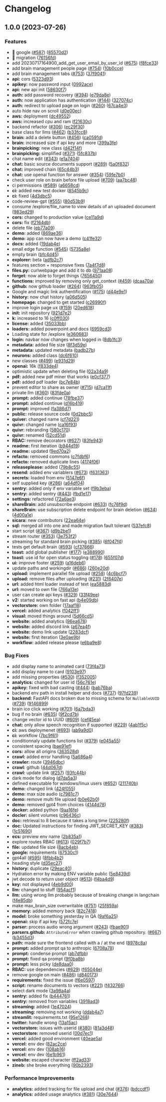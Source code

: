 # Changelog

## 1.0.0 (2023-07-26)


### Features

* 🎸 google ([#587](https://github.com/isuyu/quivr/issues/587)) ([85570d2](https://github.com/isuyu/quivr/commit/85570d2e9e94b4dbd3261dec55ee992b5191e8c9))
* 🎸 migration ([76156fd](https://github.com/isuyu/quivr/commit/76156fdad315be6aef8bd927678bd4554826e368))
* add 20230717164900_add_get_user_email_by_user_id ([#675](https://github.com/isuyu/quivr/issues/675)) ([f8fce33](https://github.com/isuyu/quivr/commit/f8fce3319144cbcab5ae42b67f3356ec0f305531))
* add brain management people page ([#754](https://github.com/isuyu/quivr/issues/754)) ([10b0cce](https://github.com/isuyu/quivr/commit/10b0cce992c81e77d43998e469e3baa32d8eebde))
* add brain management tabs ([#753](https://github.com/isuyu/quivr/issues/753)) ([37f9041](https://github.com/isuyu/quivr/commit/37f904122c9da7b72a3dc364165e3b9bbbcacd05))
* **api:** cors ([5323d93](https://github.com/isuyu/quivr/commit/5323d93dc1b3e89e2c9d7c3cd4e4c41c9c344850))
* **apikey:** now password input ([0992ace](https://github.com/isuyu/quivr/commit/0992acef97ecac27c8a57722728c8dc475d157d1))
* **api:** new api init ([58630f7](https://github.com/isuyu/quivr/commit/58630f7207e13f891bd768e92668e7d37cf15f0a))
* **auth:** add password recovery ([#394](https://github.com/isuyu/quivr/issues/394)) ([e79da8e](https://github.com/isuyu/quivr/commit/e79da8e3cdf1ed03d93e2fc51fbbdcaab4ade3ec))
* **auth:** now application has authentication ([#144](https://github.com/isuyu/quivr/issues/144)) ([327074c](https://github.com/isuyu/quivr/commit/327074c5d416d0b019271b020d7a99b75ba873d0))
* **auth:** redirect to upload page on login ([#260](https://github.com/isuyu/quivr/issues/260)) ([67ca4e3](https://github.com/isuyu/quivr/commit/67ca4e33fa37c4a747d49bd6ed912420d3e50ce4))
* auto hide nav on scroll ([d0e00ec](https://github.com/isuyu/quivr/commit/d0e00ecca24ed6aa7d9d5f6e7573a6d60b3018ee))
* **aws:** deployment ([dc49552](https://github.com/isuyu/quivr/commit/dc495523cc930780e59c40653043ee570af110eb))
* **aws:** increased cpu and ram ([f21630c](https://github.com/isuyu/quivr/commit/f21630c70d74865c659d86392ca130867b554ab5))
* backend refactor ([#306](https://github.com/isuyu/quivr/issues/306)) ([ec29f30](https://github.com/isuyu/quivr/commit/ec29f30f329c1c7f36419307bd92b2ead0357d05))
* base class for llms ([#462](https://github.com/isuyu/quivr/issues/462)) ([b33fcc8](https://github.com/isuyu/quivr/commit/b33fcc8bf75d6902c031eb414696219d1a32cc5e))
* **brain:** add a delete button ([#456](https://github.com/isuyu/quivr/issues/456)) ([ca0591d](https://github.com/isuyu/quivr/commit/ca0591d31cadd0b76abbd3b1f405ae07bfc5234d))
* **brain:** increased size if api key and more ([399a3fe](https://github.com/isuyu/quivr/commit/399a3fe437e7d738f3863450a894d373013f6a1e))
* **brainpicking:** new class ([d42f14f](https://github.com/isuyu/quivr/commit/d42f14f431e7fa3ecf802e4d88770e1c79aeda35))
* **brainpicking:** simplified ([#371](https://github.com/isuyu/quivr/issues/371)) ([5fc837b](https://github.com/isuyu/quivr/commit/5fc837b250b28ffcd0c0e5b7d027ff63369920de))
* chat name edit ([#343](https://github.com/isuyu/quivr/issues/343)) ([e1a7404](https://github.com/isuyu/quivr/commit/e1a740472f4fb1b0ee3957d284727fd645dad315))
* **chat:** basic source documents support ([#289](https://github.com/isuyu/quivr/issues/289)) ([5a0f832](https://github.com/isuyu/quivr/commit/5a0f8326df8461876a29fd63f7de06e0c1371821))
* **chat:** improved chain ([65c44b3](https://github.com/isuyu/quivr/commit/65c44b3fb9b6557b7b7212718d55c0be3781f061))
* **chat:** use openai function for answer ([#354](https://github.com/isuyu/quivr/issues/354)) ([59fe7b0](https://github.com/isuyu/quivr/commit/59fe7b089b237a8ac899e263d4300f6bb5daa413))
* check user role on brain before file upload ([#709](https://github.com/isuyu/quivr/issues/709)) ([aa7bc48](https://github.com/isuyu/quivr/commit/aa7bc483c276074611bdaf0a451fe04299e4b19c))
* ci permissions ([#589](https://github.com/isuyu/quivr/issues/589)) ([a6658cd](https://github.com/isuyu/quivr/commit/a6658cdaee0232f846ccce5f2b70a7258198ec0a))
* **ci:** added new test docker ([8545b9c](https://github.com/isuyu/quivr/commit/8545b9ca3ba6cfd3a4c37beb56015a71fe236f44))
* **ci:** fixed ([4d3dbc5](https://github.com/isuyu/quivr/commit/4d3dbc565e548fcd2ae145115c6c76fa465666cf))
* code-review-gpt ([#555](https://github.com/isuyu/quivr/issues/555)) ([80d53b9](https://github.com/isuyu/quivr/commit/80d53b96d3f2c67098ec31ff0b4b6d9b861b78f8))
* consume /explore/file_name to view details of an uploaded document ([983ed29](https://github.com/isuyu/quivr/commit/983ed2981b06aec86e18f45a51c8e579fe89f7d7))
* **cors:** changed to production value ([ce11a9d](https://github.com/isuyu/quivr/commit/ce11a9d54a0558e159bbff3b0306792496c47258))
* **cors:** fix ([f2164db](https://github.com/isuyu/quivr/commit/f2164db12c67aa861f62869adfdcdd41915ef8dc))
* delete file ([eb77a09](https://github.com/isuyu/quivr/commit/eb77a0986b90a0d2f1701f4863e68a2e160c96c7))
* **demo:** added ([869ae36](https://github.com/isuyu/quivr/commit/869ae36190a9fba966d5a86d5e9353784c18daf6))
* **demo:** app can now have a demo ([c41fe32](https://github.com/isuyu/quivr/commit/c41fe32cf0a27a61c29c312820bb4700610043aa))
* **docs:** added ([19dab4e](https://github.com/isuyu/quivr/commit/19dab4e6e033bddc37ac7389f1a9820d681505f5))
* email edge function ([#545](https://github.com/isuyu/quivr/issues/545)) ([5735a8e](https://github.com/isuyu/quivr/commit/5735a8ec8c3693e3cbd5d545405932ccc094628c))
* empty brain ([bfc4d45](https://github.com/isuyu/quivr/commit/bfc4d458fecbd15b855d0c769d8bd6ec3d514316))
* **explorer:** beta ([adfb2c7](https://github.com/isuyu/quivr/commit/adfb2c75cbd5fa128ab905d3e22fefeaf38ed6e5))
* features section + responsive fixes ([7a4f7d8](https://github.com/isuyu/quivr/commit/7a4f7d8bc0ae8d137e87dc10e3d9a3a7017742af))
* **files.py:** curlwebpage and add it to db ([971aa08](https://github.com/isuyu/quivr/commit/971aa083a56003e5ffb7f910f2fdf83d64783146))
* **forget:** now able to forget things ([7656450](https://github.com/isuyu/quivr/commit/7656450ddf769636348a3ec4a62e59b7dc512286))
* **functions:** improved by removing only get_context ([#459](https://github.com/isuyu/quivr/issues/459)) ([dcaa70a](https://github.com/isuyu/quivr/commit/dcaa70a947a1664c8ee5452c9169dc2ff6c35e47))
* **github:** now github loader ([#264](https://github.com/isuyu/quivr/issues/264)) ([963fb05](https://github.com/isuyu/quivr/commit/963fb05682d13ec95076ca2e33ff6af473b5aead))
* Google and magic link authentification ([#175](https://github.com/isuyu/quivr/issues/175)) ([d44e9e1](https://github.com/isuyu/quivr/commit/d44e9e1984a43fccc893377e8dd7b4ed0f84eac4))
* **history:** now chat history ([a06d505](https://github.com/isuyu/quivr/commit/a06d505920129210095714be342775aa43990d64))
* **homepage:** changed to get started ([c26990f](https://github.com/isuyu/quivr/commit/c26990f3a34edeba70461150412ee892ba4e6cbf))
* improve login page ux ([#159](https://github.com/isuyu/quivr/issues/159)) ([20ed618](https://github.com/isuyu/quivr/commit/20ed6183b98159bf4d9f900f81ede53b22f6bad4))
* **init:** init repository ([921d7e2](https://github.com/isuyu/quivr/commit/921d7e2502f2d62c268e55acf6a92bc63c35d669))
* **k:** increased to 16 ([c0ff030](https://github.com/isuyu/quivr/commit/c0ff0301002fe6d043270b26dabcfda797437afc))
* **license:** added ([35033bb](https://github.com/isuyu/quivr/commit/35033bb0f91d90b7efdbea8a4d09bf1e4ff7a1a6))
* **loaders:** added powerpoint and docs ([6959cd3](https://github.com/isuyu/quivr/commit/6959cd3aba6d7555b4a211f27536b9569a402edf))
* Loading state for /explore ([e360683](https://github.com/isuyu/quivr/commit/e36068309373d64d70e3337a604a88faa366e0f3))
* **login:** navbar now changes when logged in ([8db1fc3](https://github.com/isuyu/quivr/commit/8db1fc395768760adc0ef0a48ea00daefc3c90a9))
* **metadata:** added file size ([8f3d59e](https://github.com/isuyu/quivr/commit/8f3d59e955a768b99e02b54fdf89c3ebf047e0a3))
* **metadata:** updated metadata ([badb27b](https://github.com/isuyu/quivr/commit/badb27bf195137ad1bc3321fbfa97b24094b1dfb))
* **neurons:** added class ([dc6f610](https://github.com/isuyu/quivr/commit/dc6f610b266931f687f730d03f51a1af9b302ef1))
* new classes ([#499](https://github.com/isuyu/quivr/issues/499)) ([e931d29](https://github.com/isuyu/quivr/commit/e931d29017dc8b8c50bf18e1694af0326003fd27))
* **openai:** 16k ([f833de4](https://github.com/isuyu/quivr/commit/f833de47bcfd5437c9aedfb51f6c21264aed4a4a))
* optimistic update when deleting file ([02a34a9](https://github.com/isuyu/quivr/commit/02a34a95a1171fd2041b8cde8975937d75187f9c))
* **pdf:** added new pdf miner that works ([e0cf377](https://github.com/isuyu/quivr/commit/e0cf37791b07e17302acaa4bfc0d28ead32e018f))
* **pdf:** added pdf loader ([bc7e84b](https://github.com/isuyu/quivr/commit/bc7e84b1f97cc38fb0cc5bfb817164965414688d))
* prevent editor to share as owner ([#715](https://github.com/isuyu/quivr/issues/715)) ([d7ca11f](https://github.com/isuyu/quivr/commit/d7ca11f5d1309b8057d5e87716ce52c6db0f0af3))
* private llm ([#360](https://github.com/isuyu/quivr/issues/360)) ([83fde0a](https://github.com/isuyu/quivr/commit/83fde0aeea4d2e2a7111079dbe8718ee6ce756ed))
* **prompt:** added continue ([78fbe37](https://github.com/isuyu/quivr/commit/78fbe378e8a7a95c83352c48a7f8d6782a077e61))
* **prompt:** added continue ([d16b419](https://github.com/isuyu/quivr/commit/d16b4190355831f257600d15b2e22b366f49b1db))
* **prompt:** improved ([fa386d7](https://github.com/isuyu/quivr/commit/fa386d7d5ca3fa74589ca125891468848a74e450))
* **public:** release source code ([0d2bbc5](https://github.com/isuyu/quivr/commit/0d2bbc5539e91191a8f2c79bf31965f0af130cc9))
* **quiver:** changed name ([cf7d221](https://github.com/isuyu/quivr/commit/cf7d221d877489d5234f055302676de8f59b3dff))
* **quivr:** changed name ([ca16f93](https://github.com/isuyu/quivr/commit/ca16f936a3020a8cd5bd981b676d5a444bb07833))
* **quivr:** rebranding ([580c170](https://github.com/isuyu/quivr/commit/580c17090171b02f1b1ed7ea8f19c919b8e0267c))
* **quivr:** renamed ([52cd51d](https://github.com/isuyu/quivr/commit/52cd51d71a28df556b0f118ed3f5fba23ff63fb5))
* **RBAC:** remove decorators ([#627](https://github.com/isuyu/quivr/issues/627)) ([83fe943](https://github.com/isuyu/quivr/commit/83fe9430d09448862824deb019a3d6133a4f3bd5))
* **readme:** first iteration ([b944d19](https://github.com/isuyu/quivr/commit/b944d19a28d5d3eddc6ebb2eb13beab1e7ec187d))
* **readme:** updated ([9ed70a2](https://github.com/isuyu/quivr/commit/9ed70a2499a61d0b10dce937312f6ab4d8b1fd2a))
* **refacto:** removed commons ([c7fdbf6](https://github.com/isuyu/quivr/commit/c7fdbf6decc657118603937ea9cc633413ce537a))
* **refacto:** removed duplicate lines ([4174f06](https://github.com/isuyu/quivr/commit/4174f0693afde5bcf182aaab1f2cd532df8aa939))
* **releaseplease:** added ([79b8c55](https://github.com/isuyu/quivr/commit/79b8c55ce9d72d2e8aab1e20537b6a94ccaf7e6a))
* **resend:** added env variablers ([#673](https://github.com/isuyu/quivr/issues/673)) ([f631363](https://github.com/isuyu/quivr/commit/f63136350bbc0084b24d7163ced79dc865dfdda4))
* **secrets:** loaded from env ([5147e6f](https://github.com/isuyu/quivr/commit/5147e6fcddda7681129a7dbc4cedd0ca761e265d))
* self supplied key ([#286](https://github.com/isuyu/quivr/issues/286)) ([a64df04](https://github.com/isuyu/quivr/commit/a64df04eabc66cddd493ff218b8d0301ad95f8b8))
* **sentry:** added only if env variable set ([f9b3eba](https://github.com/isuyu/quivr/commit/f9b3eba9737b308f91566fc68aa666273dad46f4))
* **sentry:** added sentry ([#443](https://github.com/isuyu/quivr/issues/443)) ([fbd1e17](https://github.com/isuyu/quivr/commit/fbd1e170181d4b9075bcc67328c628e74160a616))
* **settings:** refactored ([72a6ae3](https://github.com/isuyu/quivr/commit/72a6ae3dc0b9beb5010436e9b04103afbb8a0d3c))
* **shareBrain:** add unsubscribe endpoint ([#633](https://github.com/isuyu/quivr/issues/633)) ([fc76f9d](https://github.com/isuyu/quivr/commit/fc76f9d46696545736c3391776daa55cbd2625a5))
* **shareBrain:** use subscription delete endpoint for brain deletion ([#634](https://github.com/isuyu/quivr/issues/634)) ([4d00a1e](https://github.com/isuyu/quivr/commit/4d00a1ec920347d3f3f8ba467839bafe4520980d))
* **sicara:** new contributors ([22ea64e](https://github.com/isuyu/quivr/commit/22ea64e67c6247e889ad2d80f26a404e4fe8ac82))
* **sql:** merged all into one and made migration fault tolerant ([537efc8](https://github.com/isuyu/quivr/commit/537efc834d5eaafbcec9d1bfa6e25ffc24cf41b4))
* start script ([#367](https://github.com/isuyu/quivr/issues/367)) ([d9b2be1](https://github.com/isuyu/quivr/commit/d9b2be19d78f81d907d448c5f55fdf0d77154c16))
* stream router ([#353](https://github.com/isuyu/quivr/issues/353)) ([3e753f2](https://github.com/isuyu/quivr/commit/3e753f2d56cb1c1c9f06b61c1cc2f110cbee5f01))
* streaming for standard brain picking ([#385](https://github.com/isuyu/quivr/issues/385)) ([6f047f4](https://github.com/isuyu/quivr/commit/6f047f4a39f504102395ca019dd15dfaa7bd9d50))
* tests get default brain ([#593](https://github.com/isuyu/quivr/issues/593)) ([cf37666](https://github.com/isuyu/quivr/commit/cf37666f027b4bbeee710c102157d7c9e51baaf6))
* **toast:** add global publisher ([#177](https://github.com/isuyu/quivr/issues/177)) ([e388990](https://github.com/isuyu/quivr/commit/e388990384da2ade0290ebd0dda3e58b80a9ca81))
* **toast:** use id for open status toggling ([#178](https://github.com/isuyu/quivr/issues/178)) ([655f07d](https://github.com/isuyu/quivr/commit/655f07ddd3fb5c09fae02e06468d2a675e13a4d0))
* **ui:** improve footer ([#259](https://github.com/isuyu/quivr/issues/259)) ([a16deb6](https://github.com/isuyu/quivr/commit/a16deb682dfbfe23d9f677b4d95daca8573765a5))
* update paths and workingdir ([#686](https://github.com/isuyu/quivr/issues/686)) ([260e20d](https://github.com/isuyu/quivr/commit/260e20d4015bdf1e862cc19bbf61b5ea092a4940))
* **upload:** implement parallel file upload ([#258](https://github.com/isuyu/quivr/issues/258)) ([4c6bcf7](https://github.com/isuyu/quivr/commit/4c6bcf77c67e9e107eafa6c163ba10a736278670))
* **upload:** remove files after uploading ([#231](https://github.com/isuyu/quivr/issues/231)) ([2f6407e](https://github.com/isuyu/quivr/commit/2f6407ef9ee3c4acdea95b4f3715aa0594087379))
* **url:** added html loader instead of text ([ea5883d](https://github.com/isuyu/quivr/commit/ea5883ddb9dc3b1962a04dc6eacb5a0bd0a968ae))
* **url:** moved to own file ([766a13e](https://github.com/isuyu/quivr/commit/766a13ed9b97becf9c5fe7c2dcea54b37bc7442d))
* user can create api keys ([#329](https://github.com/isuyu/quivr/issues/329)) ([33f49ee](https://github.com/isuyu/quivr/commit/33f49ee289377a0272b8d97882846499023025a1))
* **v2:** started working on fast api ([b4e09db](https://github.com/isuyu/quivr/commit/b4e09dbc29040c4df25d8c18d8add8fa2fcb146f))
* **vectorstore:** own folder ([17aaf18](https://github.com/isuyu/quivr/commit/17aaf18d61f873a6d368f9729050a482fbd02cbe))
* **vercel:** added analytics ([f042ff1](https://github.com/isuyu/quivr/commit/f042ff15f098df56b4219a011aa0dd4ca229f777))
* **visual:** moved things around ([5d66cd5](https://github.com/isuyu/quivr/commit/5d66cd5223267a0349db824aab287eebaa6973eb))
* **website:** added analytics ([96ea678](https://github.com/isuyu/quivr/commit/96ea6783556926e6869c67cdf9f3b4d36ada411a))
* **website:** added discord link ([a67ea4f](https://github.com/isuyu/quivr/commit/a67ea4f1652aa765697a6c371a803214c639dcec))
* **website:** demo link update ([2283dcf](https://github.com/isuyu/quivr/commit/2283dcfffa4e087561d5bf36a40fd5c2031efb0e))
* **website:** first iteration ([3e0ae9b](https://github.com/isuyu/quivr/commit/3e0ae9b8b469c004887e6ed15299483f6bb9aa19))
* **workflow:** added release please ([e6ba9e8](https://github.com/isuyu/quivr/commit/e6ba9e80f48a1d8822c99e5b77e064dc2b18e718))


### Bug Fixes

* add display name to animated card ([73f4a73](https://github.com/isuyu/quivr/commit/73f4a73b01e32d5ce72db91d27512b920fee06c7))
* add display name to card ([9103e97](https://github.com/isuyu/quivr/commit/9103e97ef0ec421cd70bb0258ce5bd4b78e9aa31))
* add missing properties ([#530](https://github.com/isuyu/quivr/issues/530)) ([f352005](https://github.com/isuyu/quivr/commit/f352005dcf91e8a9e815654208496090ad1d1c7b))
* **analytics:** changed for user id ([56c761e](https://github.com/isuyu/quivr/commit/56c761ed0e899870b28ea6a3dd27ff86b4231558))
* **apikey:** fixed with bad casting ([#444](https://github.com/isuyu/quivr/issues/444)) ([bab76ba](https://github.com/isuyu/quivr/commit/bab76ba7e5355aa3a4654c2ede8f92fce3ad69e4))
* backend env path in install helper and docs ([#737](https://github.com/isuyu/quivr/issues/737)) ([97fd239](https://github.com/isuyu/quivr/commit/97fd239980d6870781d7c7c7663225a94b87f49b))
* **backend:** FastAPI docs broken due to missing schema for `NullableUUID` ([#739](https://github.com/isuyu/quivr/issues/739)) ([9146899](https://github.com/isuyu/quivr/commit/914689957dc776e958c4d4cc7e56e7e2ed9abfa2))
* brain ico click working ([#701](https://github.com/isuyu/quivr/issues/701)) ([6a7bda3](https://github.com/isuyu/quivr/commit/6a7bda392ca46732db554bf39ad9a5129a3c86c0))
* bug if no brain ([#635](https://github.com/isuyu/quivr/issues/635)) ([9f2cd7b](https://github.com/isuyu/quivr/commit/9f2cd7b7b67f25d94e2b562b34aebb0a5afbecc3))
* change vector id to UUID ([#609](https://github.com/isuyu/quivr/issues/609)) ([cef45ea](https://github.com/isuyu/quivr/commit/cef45ea712c641ed2f7f9841ed586e9009f8c790))
* **chat:** only allow speech recognition if supported ([#229](https://github.com/isuyu/quivr/issues/229)) ([4ab1f5c](https://github.com/isuyu/quivr/commit/4ab1f5c21f0e65ff6fc35490d6d2683bab0a8cfb))
* **ci:** aws deploymenet ([#693](https://github.com/isuyu/quivr/issues/693)) ([ab9a9d0](https://github.com/isuyu/quivr/commit/ab9a9d0db4f84e7c88aaae53b42c5310b6875270))
* **ci:** workflow ([7bc9f61](https://github.com/isuyu/quivr/commit/7bc9f614c5397f6fb0a5469af7c373b33ff98bee))
* conditionnaly update functions list ([#379](https://github.com/isuyu/quivr/issues/379)) ([e045a55](https://github.com/isuyu/quivr/commit/e045a55ae7be78c6b7e7cbd76931dadbc4d7dd17))
* consistent spacing ([bae91ef](https://github.com/isuyu/quivr/commit/bae91ef65e4c022559fd26d4386d15c824d16851))
* **cors:** allow all origins ([363528d](https://github.com/isuyu/quivr/commit/363528d2ce211ac7da036373e0f70f48d184301e))
* **crawl:** added error handling ([5a686a4](https://github.com/isuyu/quivr/commit/5a686a42cb0c7bb8d6a37d51344c8e3104fc85ce))
* **crawler:** route ([3946dbc](https://github.com/isuyu/quivr/commit/3946dbc66826e523d6ee0ba4a2849e5af2835628))
* **crawl:** github ([44d067d](https://github.com/isuyu/quivr/commit/44d067d28d5d3da314d458e11cd58a6f36c7dd3b))
* **crawl:** update link ([#257](https://github.com/isuyu/quivr/issues/257)) ([93fc44b](https://github.com/isuyu/quivr/commit/93fc44b32e3f0b043d04dad466876cf0776f561f))
* dark mode for dialog ([d7da5a3](https://github.com/isuyu/quivr/commit/d7da5a3005625450d3293d81a00b6ddb3c444402))
* defined executable for windows/linux users ([#652](https://github.com/isuyu/quivr/issues/652)) ([211740b](https://github.com/isuyu/quivr/commit/211740b40070d2702bf4ba13e1407dd2c6a439fe))
* **demo:** changed link ([424f055](https://github.com/isuyu/quivr/commit/424f055ca16935603c39b6af73d93f0d7ab5fbea))
* **demo:** max size audio ([c7981c7](https://github.com/isuyu/quivr/commit/c7981c792adb55cb7c29d1f8d901b62e217e71e2))
* **demo:** remove multi file upload ([b0e62b0](https://github.com/isuyu/quivr/commit/b0e62b08d62169e70f68012eeae0b5cc00894c3d))
* **demo:** removed gpt4 from choices ([4144d78](https://github.com/isuyu/quivr/commit/4144d788d3800b7b84d1c22428a7e963a50e1515))
* **docker:** added python ([9aa16fe](https://github.com/isuyu/quivr/commit/9aa16fe6fc190570accba6c317a30e3b3479b99a))
* **docler:** silent volumes ([c96436c](https://github.com/isuyu/quivr/commit/c96436ce4bd44a648c168b507d5c0dd4ea63dadc))
* **doc:** retrieval to 8 because it takes a long time ([225280f](https://github.com/isuyu/quivr/commit/225280f2f5d7450b3ae9ea8f044b6ecc2fc4151b))
* **doc:** Updated instructions for finding JWT_SECRET_KEY ([#383](https://github.com/isuyu/quivr/issues/383)) ([1c51690](https://github.com/isuyu/quivr/commit/1c5169019c9abc7a0dab134913a864a4cbada3da))
* **ecs:** preview env name ([2b835a1](https://github.com/isuyu/quivr/commit/2b835a1ee571b494589e20e11087d783c0d9b1f4))
* explore routes RBAC ([#613](https://github.com/isuyu/quivr/issues/613)) ([029f7b7](https://github.com/isuyu/quivr/commit/029f7b75dfe5e2ffc96f513bbfe8b93df9e57e1b))
* **file:** updated file size ([8acb4eb](https://github.com/isuyu/quivr/commit/8acb4eb06490050a51c724c3045f10ffb54273ad))
* **google:** requirements ([67530c1](https://github.com/isuyu/quivr/commit/67530c13f2e9396ba38a5826be2d120533e5bbf3))
* gpt4all ([#595](https://github.com/isuyu/quivr/issues/595)) ([8fbb4b2](https://github.com/isuyu/quivr/commit/8fbb4b2d914b01df1b5bc455538a24ff82ad34bc))
* heading style ([d35ec27](https://github.com/isuyu/quivr/commit/d35ec2735145cbd597e63a274e29936c2e212fcd))
* **history:** duplicate ([29eac40](https://github.com/isuyu/quivr/commit/29eac401b53242ecf88dbeb086abcddb3520171c))
* Hydration error by making ENV variable public ([5e8439d](https://github.com/isuyu/quivr/commit/5e8439db9c5aae84681fbb12570f4ecacc8e1268))
* jwt decode to return user object ([#513](https://github.com/isuyu/quivr/issues/513)) ([f4ba4d9](https://github.com/isuyu/quivr/commit/f4ba4d9d18bcedf3852a1c5f23b550c0416f71f8))
* **key:** not displayed ([4eb9d00](https://github.com/isuyu/quivr/commit/4eb9d00c455fa5447a99163b74095a32d53f9acb))
* **llm:** changed to stuff ([954acf1](https://github.com/isuyu/quivr/commit/954acf1286b58503e11b8892559cfaad01bc6298))
* **llm:** using wrong llm probably because of breaking change in langchain ([f4e85db](https://github.com/isuyu/quivr/commit/f4e85db187fbe313cdf35c887d05f17c0e1833fd))
* make max_brain_size overwritable ([#751](https://github.com/isuyu/quivr/issues/751)) ([25f859a](https://github.com/isuyu/quivr/commit/25f859a31e68f55eca68043b854f9f3a59438991))
* **memory:** added memory back ([82c7418](https://github.com/isuyu/quivr/commit/82c74186a899f24c48ff0cd27670647a9075dba5))
* **model:** broke something yesterday in QA ([9af6a25](https://github.com/isuyu/quivr/commit/9af6a250e3f80925818f777dc6361b020c024735))
* **openai:** skip if api key ([572fc7e](https://github.com/isuyu/quivr/commit/572fc7e1b0c9cae2987205cdae0a811eb7f7bdaf))
* **parser:** process audio wrong argument ([#243](https://github.com/isuyu/quivr/issues/243)) ([fbae901](https://github.com/isuyu/quivr/commit/fbae9016e2fa3575f533064ed5edef9578a92bfe))
* **parsers.github:** `AttributeError` when crawling github repository. ([#667](https://github.com/isuyu/quivr/issues/667)) ([b3455d3](https://github.com/isuyu/quivr/commit/b3455d3686243195f3078a9007f15a2c4d1cc89f))
* **path:** made sure the frontend called with a / at the end ([8978c8a](https://github.com/isuyu/quivr/commit/8978c8ab37ac3ffb13a882f56ad7e91c451c8c67))
* **prompt:** added prompt qa to anthropic ([6708a78](https://github.com/isuyu/quivr/commit/6708a7860a9c0dc67bbbc9f72642ec757c235110))
* **prompt:** condense prompt ([ab7dfbb](https://github.com/isuyu/quivr/commit/ab7dfbbaece007e42f97cebd26fe2c311a870da2))
* **prompt:** fixed qa prompt ([9f0ba8b](https://github.com/isuyu/quivr/commit/9f0ba8bce775d31cb1196ce78e2bb9df1eb6068d))
* **prompt:** less picky ([de8daa0](https://github.com/isuyu/quivr/commit/de8daa04bf3808906add49e845725016fc8807d3))
* **RBAC:** use dependencies ([#629](https://github.com/isuyu/quivr/issues/629)) ([f65044e](https://github.com/isuyu/quivr/commit/f65044e15234ff996c05842b5d59140e58835ef6))
* remove google on main ([#486](https://github.com/isuyu/quivr/issues/486)) ([d840173](https://github.com/isuyu/quivr/commit/d840173992e16ac743e91feeca03b390d9fe7d9f))
* **requirements:** fixed the issue ([f6e0597](https://github.com/isuyu/quivr/commit/f6e05975c3420eb1957e14881fc968d80dc0d92e))
* **script:** rename documents to vectors ([#221](https://github.com/isuyu/quivr/issues/221)) ([f432766](https://github.com/isuyu/quivr/commit/f4327660e572eee1690da0e580ee486fac1931cb))
* select dark mode ([3a98a4a](https://github.com/isuyu/quivr/commit/3a98a4ad2046e027500702cb53fb75dcdb5c1736))
* **sentry:** added fix ([b444761](https://github.com/isuyu/quivr/commit/b444761622847e5306d7086bdee96aa8af42e7e7))
* **sentry:** removed from variables ([3918ad3](https://github.com/isuyu/quivr/commit/3918ad30159a2aeaa1b0db0864962a2ee7efb102))
* **streaming:** added ([1e47024](https://github.com/isuyu/quivr/commit/1e47024d17027552bf4541c1f1c54cdae1e4d495))
* **streaming:** removing not working ([ddab4a7](https://github.com/isuyu/quivr/commit/ddab4a7c6c9015fc36d9e3ea7626131f6dcebfdf))
* **streamlit:** requirements.txt ([95e1268](https://github.com/isuyu/quivr/commit/95e12681e72b11a77afe8d3d53e54259b2d5e81d))
* **twitter:** handle wrong ([13a15ac](https://github.com/isuyu/quivr/commit/13a15ac92691caca92c6784c2a76aec79b366320))
* **vectorstore:** issues with userid ([#380](https://github.com/isuyu/quivr/issues/380)) ([81a3d48](https://github.com/isuyu/quivr/commit/81a3d48fbc6bae71ee358eca918e20276f20c676))
* **vectorstore:** removed userid ([00d7ec1](https://github.com/isuyu/quivr/commit/00d7ec131cfc9052e19a61f3f5c5fb1c0814cb79))
* **vercel:** added good environment ([40eae5a](https://github.com/isuyu/quivr/commit/40eae5adf30c0a2c3e26c32a72a135d8ba8ecd2a))
* **vercel:** env dev ([82ac2ce](https://github.com/isuyu/quivr/commit/82ac2ce3c066444e22983ab313765458d5c340e7))
* **vercel:** env dev ([108ab16](https://github.com/isuyu/quivr/commit/108ab1636ba8a01ad1ef2d7e5998db79889c3591))
* **vercel:** env dev ([6e1b961](https://github.com/isuyu/quivr/commit/6e1b961b9ece91033d9008bb0cb084b325757bd1))
* **website:** escaped character ([ff2ad33](https://github.com/isuyu/quivr/commit/ff2ad33309447cefcee3724844c99e44ea2699e7))
* **zineb:** she broke everything ([90b2393](https://github.com/isuyu/quivr/commit/90b2393b26da4fce18d43cbe5bb3432b43342214))


### Performance Improvements

* **analytics:** added tracking for file upload and chat ([#376](https://github.com/isuyu/quivr/issues/376)) ([bdccdf1](https://github.com/isuyu/quivr/commit/bdccdf1a0ae0803d3205494e090aba763f46cb3e))
* **analytics:** added usage analytics ([#381](https://github.com/isuyu/quivr/issues/381)) ([30e7644](https://github.com/isuyu/quivr/commit/30e764497da1205a1ca11c657c941ce3e62f8e3b))
